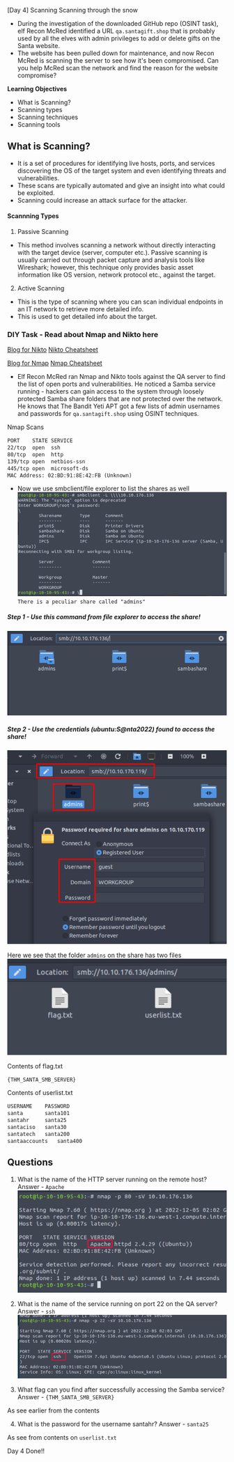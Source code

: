 [Day 4] Scanning Scanning through the snow

- During the investigation of the downloaded GitHub repo (OSINT task), elf Recon McRed identified a URL `qa.santagift.shop` that is probably used by all the elves with admin privileges to add or delete gifts on the Santa website. 
- The website has been pulled down for maintenance, and now Recon McRed is scanning the server to see how it's been compromised. Can you help McRed scan the network and find the reason for the website compromise?

**Learning Objectives**

-   What is Scanning?
-   Scanning types
-   Scanning techniques
-   Scanning tools

## What is Scanning?
- It is a set of procedures for identifying live hosts, ports, and services discovering the OS of the target system and even identifying threats and vulnerabilities.
- These scans are typically automated and give an insight into what could be exploited.
- Scanning could increase an attack surface for the attacker.

#### Scannning Types
1. Passive Scanning
- This method involves scanning a network without directly interacting with the target device (server, computer etc.). Passive scanning is usually carried out through packet capture and analysis tools like Wireshark; however, this technique only provides basic asset information like OS version, network protocol etc., against the target.

2. Active Scanning
- This is the type of scanning where you can scan individual endpoints in an IT network to retrieve more detailed info.
- This is used to get detailed info about the target.


### DIY Task - Read about Nmap and Nikto here
[Blog for Nikto](https://null-byte.wonderhowto.com/how-to/scan-for-vulnerabilities-any-website-using-nikto-0151729/)
[Nikto Cheatsheet](obsidian://open?vault=AOC22&file=Day%204%2FNIkto-Cheat-Sheet.pdf)

[Blog for Nmap](https://hackertarget.com/nmap-tutorial/)
[Nmap Cheatsheet](https://www.stationx.net/nmap-cheat-sheet/)


- Elf Recon McRed ran Nmap and Nikto tools against the QA server to find the list of open ports and vulnerabilities. He noticed a Samba service running - hackers can gain access to the system through loosely protected Samba share folders that are not protected over the network. He knows that The Bandit Yeti APT got a few lists of admin usernames and passwords for `qa.santagift.shop` using OSINT techniques.

Nmap Scans
```
PORT    STATE SERVICE
22/tcp  open  ssh
80/tcp  open  http
139/tcp open  netbios-ssn
445/tcp open  microsoft-ds
MAC Address: 02:BD:91:8E:42:FB (Unknown)
```

- Now we use smbclient/file explorer to list the shares as well
![](../img/Pasted%20image%2020221205072412.png)
`There is a peculiar share called "admins"`

##### Step 1 - Use this command from file explorer to access the share!
![](../img/Pasted%20image%2020221205073530.png)

##### Step 2 - Use the credentials (ubuntu:S@nta2022) found to access the share!
![](../img/Pasted%20image%2020221205073643.png)

Here we see that the folder `admins` on the share has two files 
![](../img/Pasted%20image%2020221205073712.png)

Contents of flag.txt
```
{THM_SANTA_SMB_SERVER}
```

Contents of userlist.txt
```
USERNAME	PASSWORD
santa		santa101
santahr		santa25
santaciso	santa30
santatech	santa200
santaaccounts	santa400
```

## Questions
1. What is the name of the HTTP server running on the remote host?
Answer - `Apache`
![](../img/Pasted%20image%2020221205073300.png)

2. What is the name of the service running on port 22 on the QA server?
Answer - `ssh`
![](../img/Pasted%20image%2020221205073349.png)

3. What flag can you find after successfully accessing the Samba service?
Answer - `{THM_SANTA_SMB_SERVER}` 

As see earlier from the contents

4. What is the password for the username santahr?
Answer - `santa25`

As see from contents on `userlist.txt`

Day 4 Done!!
